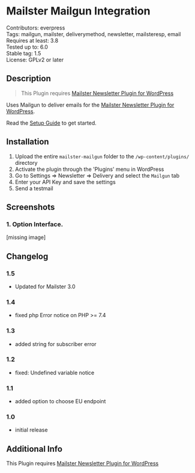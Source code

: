 # Mailster Mailgun Integration

Contributors: everpress  
Tags: mailgun, mailster, deliverymethod, newsletter, mailsteresp, email  
Requires at least: 3.8  
Tested up to: 6.0  
Stable tag: 1.5  
License: GPLv2 or later

## Description

> This Plugin requires [Mailster Newsletter Plugin for WordPress](https://mailster.co/?utm_campaign=wporg&utm_source=Mailgun+integration+for+Mailster&utm_medium=readme)

Uses Mailgun to deliver emails for the [Mailster Newsletter Plugin for WordPress](https://mailster.co/?utm_campaign=wporg&utm_source=Mailgun+integration+for+Mailster&utm_medium=readme).

Read the [Setup Guide](https://kb.mailster.co/send-your-newsletters-via-mailgun?utm_campaign=wporg&utm_source=Mailgun+integration+for+Mailster&utm_medium=readme) to get started.

## Installation

1. Upload the entire `mailster-mailgun` folder to the `/wp-content/plugins/` directory
2. Activate the plugin through the 'Plugins' menu in WordPress
3. Go to Settings => Newsletter => Delivery and select the `Mailgun` tab
4. Enter your API Key and save the settings
5. Send a testmail

## Screenshots

### 1. Option Interface.

[missing image]

## Changelog

### 1.5

-   Updated for Mailster 3.0

### 1.4

-   fixed php Error notice on PHP >= 7.4

### 1.3

-   added string for subscriber error

### 1.2

-   fixed: Undefined variable notice

### 1.1

-   added option to choose EU endpoint

### 1.0

-   initial release

## Additional Info

This Plugin requires [Mailster Newsletter Plugin for WordPress](https://mailster.co/?utm_campaign=wporg&utm_source=Mailgun+integration+for+Mailster&utm_medium=readme)

